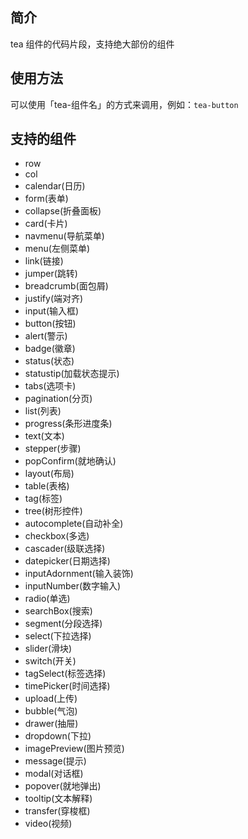 ## 简介  

tea 组件的代码片段，支持绝大部份的组件

## 使用方法  

可以使用「tea-组件名」的方式来调用，例如：`tea-button`

## 支持的组件

- row
- col
- calendar(日历)
- form(表单)
- collapse(折叠面板)
- card(卡片)
- navmenu(导航菜单)
- menu(左侧菜单)
- link(链接)
- jumper(跳转)
- breadcrumb(面包屑)
- justify(端对齐)
- input(输入框)
- button(按钮)
- alert(警示)
- badge(徽章)
- status(状态)
- statustip(加载状态提示)
- tabs(选项卡)
- pagination(分页)
- list(列表)
- progress(条形进度条)
- text(文本)
- stepper(步骤)
- popConfirm(就地确认)
- layout(布局)
- table(表格)
- tag(标签)
- tree(树形控件)
- autocomplete(自动补全)
- checkbox(多选)
- cascader(级联选择)
- datepicker(日期选择)
- inputAdornment(输入装饰)
- inputNumber(数字输入)
- radio(单选)
- searchBox(搜索)
- segment(分段选择)
- select(下拉选择)
- slider(滑块)
- switch(开关)
- tagSelect(标签选择)
- timePicker(时间选择)
- upload(上传)
- bubble(气泡)
- drawer(抽屉)
- dropdown(下拉)
- imagePreview(图片预览)
- message(提示)
- modal(对话框)
- popover(就地弹出)
- tooltip(文本解释)
- transfer(穿梭框)
- video(视频)